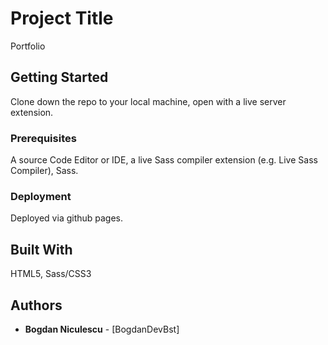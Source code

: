 # Project Title

Portfolio

## Getting Started

Clone down the repo to your local machine, open with a live server extension.

### Prerequisites

A source Code Editor or IDE, a live Sass compiler extension (e.g. Live Sass Compiler), Sass.

### Deployment

Deployed via github pages.

## Built With

HTML5, Sass/CSS3

## Authors

- **Bogdan Niculescu** - [BogdanDevBst]
